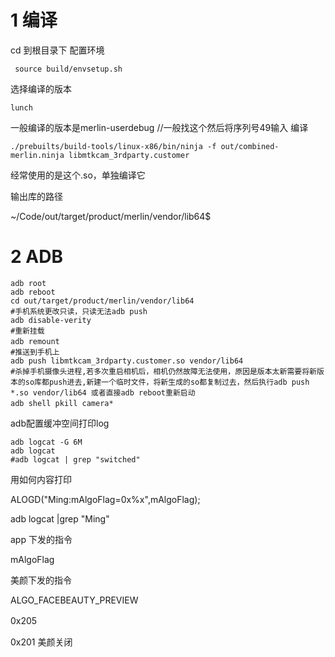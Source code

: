 # 1 编译

cd 到根目录下
配置环境
```shell
 source build/envsetup.sh
```
选择编译的版本
```shell
lunch
```
一般编译的版本是merlin-userdebug  //一般找这个然后将序列号49输入
编译

```shell
./prebuilts/build-tools/linux-x86/bin/ninja -f out/combined-merlin.ninja libmtkcam_3rdparty.customer
```
经常使用的是这个.so，单独编译它

输出库的路径

~/Code/out/target/product/merlin/vendor/lib64$ 

# 2 ADB
```shell
adb root
adb reboot
cd out/target/product/merlin/vendor/lib64
#手机系统更改只读，只读无法adb push
adb disable-verity   
#重新挂载
adb remount			　
#推送到手机上
adb push libmtkcam_3rdparty.customer.so vendor/lib64
#杀掉手机摄像头进程,若多次重启相机后，相机仍然故障无法使用，原因是版本太新需要将新版本的so库都push进去,新建一个临时文件，将新生成的so都复制过去，然后执行adb push *.so vendor/lib64 或者直接adb reboot重新启动
adb shell pkill camera*　
```
adb配置缓冲空间打印log
```shell
adb logcat -G 6M
adb logcat
#adb logcat | grep "switched"
```


用如何内容打印

ALOGD("Ming:mAlgoFlag=0x%x",mAlgoFlag);



adb logcat |grep "Ming"



app 下发的指令

mAlgoFlag

美颜下发的指令

ALGO_FACEBEAUTY_PREVIEW

0x205　

0x201 美颜关闭